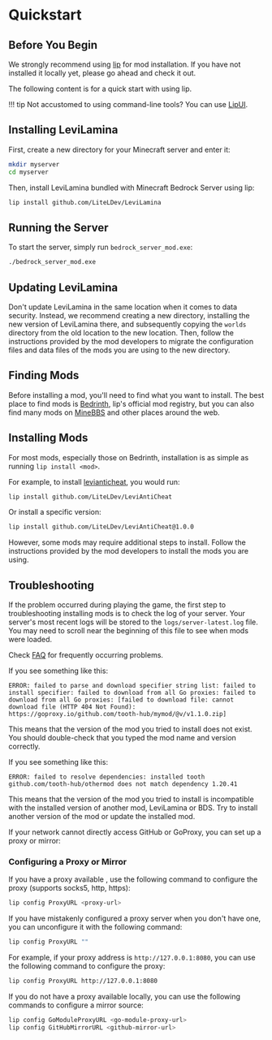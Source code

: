 # Quickstart

## Before You Begin

We strongly recommend using [lip](https://lip.futrime.com/install/) for mod installation. If you have not installed it locally yet, please go ahead and check it out.

The following content is for a quick start with using lip.

!!! tip
    Not accustomed to using command-line tools? You can use [LipUI](https://github.com/lippkg/LipUI).

## Installing LeviLamina

First, create a new directory for your Minecraft server and enter it:

```sh
mkdir myserver
cd myserver
```

Then, install LeviLamina bundled with Minecraft Bedrock Server using lip:

```sh
lip install github.com/LiteLDev/LeviLamina
```

## Running the Server

To start the server, simply run `bedrock_server_mod.exe`:

```sh
./bedrock_server_mod.exe
```

## Updating LeviLamina

Don't update LeviLamina in the same location when it comes to data security. Instead, we recommend creating a new directory, installing the new version of LeviLamina there, and subsequently copying the `worlds` directory from the old location to the new location. Then, follow the instructions provided by the mod developers to migrate the configuration files and data files of the mods you are using to the new directory.

## Finding Mods

Before installing a mod, you'll need to find what you want to install. The best place to find mods is [Bedrinth](https://bedrinth.com), lip's official mod registry, but you can also find many mods on [MineBBS](https://www.minebbs.com/) and other places around the web.

## Installing Mods

For most mods, especially those on Bedrinth, installation is as simple as running `lip install <mod>`.

For example, to install [levianticheat](https://github.com/LiteLDev/LeviAntiCheat), you would run:

```sh
lip install github.com/LiteLDev/LeviAntiCheat
```

Or install a specific version:

```sh
lip install github.com/LiteLDev/LeviAntiCheat@1.0.0
```

However, some mods may require additional steps to install. Follow the instructions provided by the mod developers to install the mods you are using.

## Troubleshooting

If the problem occurred during playing the game, the first step to troubleshooting installing mods is to check the log of your server. Your server's most recent logs will be stored to the `logs/server-latest.log` file. You may need to scroll near the beginning of this file to see when mods were loaded.

Check [FAQ](faq.md) for frequently occurring problems.

If you see something like this:

```plaintext
ERROR: failed to parse and download specifier string list: failed to install specifier: failed to download from all Go proxies: failed to download from all Go proxies: [failed to download file: cannot download file (HTTP 404 Not Found): https://goproxy.io/github.com/tooth-hub/mymod/@v/v1.1.0.zip]
```

This means that the version of the mod you tried to install does not exist. You should double-check that you typed the mod name and version correctly.

If you see something like this:

```plaintext
ERROR: failed to resolve dependencies: installed tooth github.com/tooth-hub/othermod does not match dependency 1.20.41
```

This means that the version of the mod you tried to install is incompatible with the installed version of another mod, LeviLamina or BDS. Try to install another version of the mod or update the installed mod.

If your network cannot directly access GitHub or GoProxy, you can set up a proxy or mirror:

### Configuring a Proxy or Mirror

If you have a proxy available , use the following command to configure the proxy (supports socks5, http, https):

```sh
lip config ProxyURL <proxy-url>
```

If you have mistakenly configured a proxy server when you don't have one, you can unconfigure it with the following command:

```sh
lip config ProxyURL ""
```

For example, if your proxy address is `http://127.0.0.1:8080`, you can use the following command to configure the proxy:

```sh
lip config ProxyURL http://127.0.0.1:8080
```

If you do not have a proxy available locally, you can use the following commands to configure a mirror source:

```sh
lip config GoModuleProxyURL <go-module-proxy-url>
lip config GitHubMirrorURL <github-mirror-url>
```
